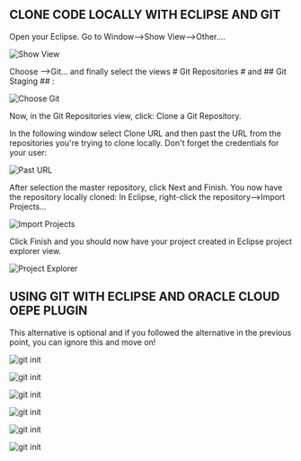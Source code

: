 ## CLONE CODE LOCALLY WITH ECLIPSE AND GIT ##

Open your Eclipse.
Go to Window-->Show View-->Other....

![Show View](eclipsegit01.png)

Choose
-->Git... and finally select the views # Git Repositories # and ## Git Staging ## :

![Choose Git](gitEclipseSimple01.PNG)


Now, in the Git Repositories view, click: Clone a Git Repository.

In the following window select Clone URL and then past the URL from the repositories you're trying to clone locally. Don't forget the credentials for your user:


![Past URL](gitEclipseSimple02.PNG)

After selection the master repository, click Next and Finish. You now have the repository locally cloned:
In Eclipse, right-click the repository-->Import Projects...

![Import Projects](gitEclipseSimple03.PNG)

Click Finish and you should now have your project created in Eclipse project explorer view.

![Project Explorer](gitEclipseSimple04.PNG)


## USING GIT WITH ECLIPSE AND ORACLE CLOUD OEPE PLUGIN ##

This alternative is optional and if you followed the alternative in the previous point, you can ignore this and move on!

![git init](eclipsegit01.png)


![git init](eclipsegit02.png)


![git init](eclipsegit03.png)


![git init](eclipsegit04.png)


![git init](eclipsegit05.png)


![git init](eclipsegit06.png)
